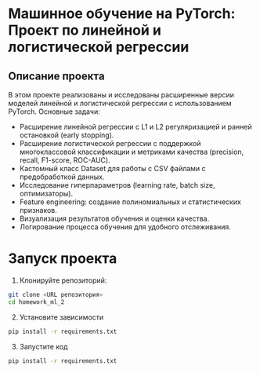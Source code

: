 # Машинное обучение на PyTorch: Проект по линейной и логистической регрессии

## Описание проекта

В этом проекте реализованы и исследованы расширенные версии моделей линейной и логистической регрессии с использованием PyTorch. Основные задачи:

- Расширение линейной регрессии с L1 и L2 регуляризацией и ранней остановкой (early stopping).
- Расширение логистической регрессии с поддержкой многоклассовой классификации и метриками качества (precision, recall, F1-score, ROC-AUC).
- Кастомный класс Dataset для работы с CSV файлами с предобработкой данных.
- Исследование гиперпараметров (learning rate, batch size, оптимизаторы).
- Feature engineering: создание полиномиальных и статистических признаков.
- Визуализация результатов обучения и оценки качества.
- Логирование процесса обучения для удобного отслеживания.

# Запуск проекта

1. Клонируйте репозиторий:
```bash
git clone <URL репозитория>
cd homework_ml_2
```

2. Установите зависимости
```bash
pip install -r requirements.txt
```

3. Запустите код
```bash
pip install -r requirements.txt
```

